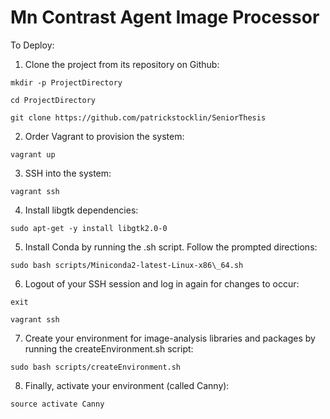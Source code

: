 # Mn Contrast Agent Image Processor

To Deploy:

1. Clone the project from its repository on Github:

```mkdir -p ProjectDirectory```

```cd ProjectDirectory```

```git clone https://github.com/patrickstocklin/SeniorThesis```

2. Order Vagrant to provision the system:

```vagrant up```

3. SSH into the system:

```vagrant ssh```

4. Install libgtk dependencies:

```sudo apt-get -y install libgtk2.0-0```

5. Install Conda by running the .sh script. Follow the prompted directions:

```sudo bash scripts/Miniconda2-latest-Linux-x86\_64.sh```

6. Logout of your SSH session and log in again for changes to occur:

```exit```

```vagrant ssh```

7. Create your environment for image-analysis libraries and packages by running the createEnvironment.sh script:

```sudo bash scripts/createEnvironment.sh```

8. Finally, activate your environment (called Canny):

```source activate Canny```
